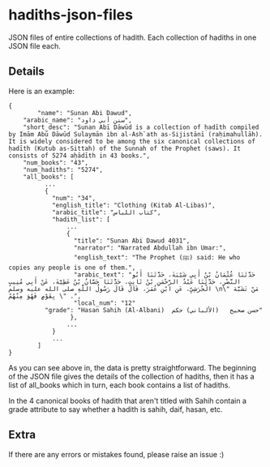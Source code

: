 # hadiths-json-files
JSON files of entire collections of hadith. Each collection of hadiths in one JSON file each.

## Details
Here is an example:
```
{ 	
        "name": "Sunan Abi Dawud", 
	"arabic_name": "سنن أبي داود",
	"short_desc": "Sunan Abī Dāwūd is a collection of ḥadīth compiled by Imām Abū Dāwūd Sulaymān ibn al-Ash`ath as-Sijistānī (raḥimahullāh). It is widely considered to be among the six canonical collections of ḥadīth (Kutub as-Sittah) of the Sunnah of the Prophet (saws). It consists of 5274 aḥādīth in 43 books.",
	"num_books": "43",
	"num_hadiths": "5274",
	"all_books": [
          ...
          {
            "num": "34",
            "english_title": "Clothing (Kitab Al-Libas)",
            "arabic_title": "كتاب اللباس",
            "hadith_list": [
                ...
                {
                  "title": "Sunan Abi Dawud 4031", 
                  "narrator": "Narrated Abdullah ibn Umar:", 
                  "english_text": "The Prophet (ﷺ) said: He who copies any people is one of them.", 
                  "arabic_text": "حَدَّثَنَا عُثْمَانُ بْنُ أَبِي شَيْبَةَ، حَدَّثَنَا أَبُو النَّضْرِ، حَدَّثَنَا عَبْدُ الرَّحْمَنِ بْنُ ثَابِتٍ، حَدَّثَنَا حَسَّانُ بْنُ عَطِيَّةَ، عَنْ أَبِي مُنِيبٍ الْجُرَشِيِّ، عَنِ ابْنِ عُمَرَ، قَالَ قَالَ رَسُولُ اللَّهِ صلى الله عليه وسلم \n\" مَنْ تَشَبَّهَ بِقَوْمٍ فَهُوَ مِنْهُمْ \" .", 
                  "local_num": "12"
		  "grade": "Hasan Sahih (Al-Albani)  حسن صحيح   (الألباني) حكم"
                 },
                ...
            }
            ...
        ]
}
```
As you can see above in, the data is pretty straightforward. The beginning of the JSON file gives the details of the collection of hadiths, then it has a list of all_books which in turn, each book contains a list of hadiths.

In the 4 canonical books of hadith that aren't titled with Sahih contain a grade attribute to say whether a hadith is sahih, daif, hasan, etc.

## Extra
If there are any errors or mistakes found, please raise an issue :)
